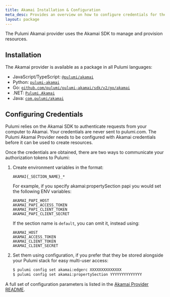 ```yaml
---
title: Akamai Installation & Configuration
meta_desc: Provides an overview on how to configure credentials for the Pulumi Akamai Provider.
layout: package
---
```


The Pulumi Akamai provider uses the Akamai SDK to manage and provision resources.

## Installation

The Akamai provider is available as a package in all Pulumi languages:

* JavaScript/TypeScript: [`@pulumi/akamai`](https://www.npmjs.com/package/@pulumi/akamai)
* Python: [`pulumi-akamai`](https://pypi.org/project/pulumi-akamai/)
* Go: [`github.com/pulumi/pulumi-akamai/sdk/v2/go/akamai`](https://github.com/pulumi/pulumi-akamai)
* .NET: [`Pulumi.Akamai`](https://www.nuget.org/packages/Pulumi.Akamai)
* Java: [`com.pulumi/akamai`](https://central.sonatype.com/artifact/com.pulumi/akamai)

## Configuring Credentials

Pulumi relies on the Akamai SDK to authenticate requests from your computer to Akamai. Your credentials are never sent
to pulumi.com. The Pulumi Akamai Provider needs to be configured with Akamai credentials
before it can be used to create resources.

Once the credentials are obtained, there are two ways to communicate your authorization tokens to Pulumi:

1. Create environment variables in the format:

    `AKAMAI{_SECTION_NAME}_*`

    For example, if you specify akamai:propertySection papi you would set the following ENV variables:

    `AKAMAI_PAPI_HOST`  
    `AKAMAI_PAPI_ACCESS_TOKEN`  
    `AKAMAI_PAPI_CLIENT_TOKEN`  
    `AKAMAI_PAPI_CLIENT_SECRET`

    If the section name is `default`, you can omit it, instead using:

    `AKAMAI_HOST`  
    `AKAMAI_ACCESS_TOKEN`  
    `AKAMAI_CLIENT_TOKEN`  
    `AKAMAI_CLIENT_SECRET`

2. Set them using configuration, if you prefer that they be stored alongside your Pulumi stack for easy multi-user access:

    ```bash
    $ pulumi config set akamai:edgerc XXXXXXXXXXXXXX
    $ pulumi config set akamai:propertySection YYYYYYYYYYYYYY
    ```

A full set of configuration parameters
is listed in the [Akamai Provider README](https://github.com/pulumi/pulumi-akamai/blob/master/README.md).
